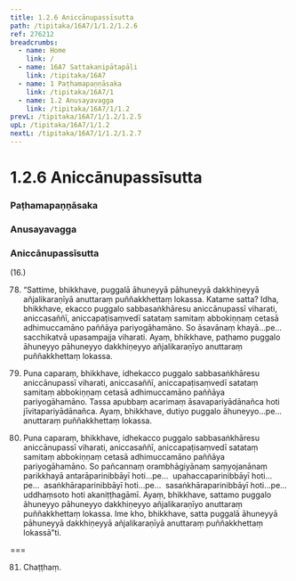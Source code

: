 ```yaml
---
title: 1.2.6 Aniccānupassīsutta
path: /tipitaka/16A7/1/1.2/1.2.6
ref: 276212
breadcrumbs:
  - name: Home
    link: /
  - name: 16A7 Sattakanipātapāḷi
    link: /tipitaka/16A7
  - name: 1 Paṭhamapaṇṇāsaka
    link: /tipitaka/16A7/1
  - name: 1.2 Anusayavagga
    link: /tipitaka/16A7/1/1.2
prevL: /tipitaka/16A7/1/1.2/1.2.5
upL: /tipitaka/16A7/1/1.2
nextL: /tipitaka/16A7/1/1.2/1.2.7
---
```


# 1.2.6 Aniccānupassīsutta

### Paṭhamapaṇṇāsaka

### Anusayavagga

### Aniccānupassīsutta

(16.)

78. “Sattime, bhikkhave, puggalā āhuneyyā pāhuneyyā dakkhiṇeyyā añjalikaraṇīyā anuttaraṃ puññakkhettaṃ lokassa. Katame satta? Idha, bhikkhave, ekacco puggalo sabbasaṅkhāresu aniccānupassī viharati, aniccasaññī, aniccapaṭisaṃvedī satataṃ samitaṃ abbokiṇṇaṃ cetasā adhimuccamāno paññāya pariyogāhamāno. So āsavānaṃ khayā…pe…  sacchikatvā upasampajja viharati. Ayaṃ, bhikkhave, paṭhamo puggalo āhuneyyo pāhuneyyo dakkhiṇeyyo añjalikaraṇīyo anuttaraṃ puññakkhettaṃ lokassa.

79. Puna caparaṃ, bhikkhave, idhekacco puggalo sabbasaṅkhāresu aniccānupassī viharati, aniccasaññī, aniccapaṭisaṃvedī satataṃ samitaṃ abbokiṇṇaṃ cetasā adhimuccamāno paññāya pariyogāhamāno. Tassa apubbaṃ acarimaṃ āsavapariyādānañca hoti jīvitapariyādānañca. Ayaṃ, bhikkhave, dutiyo puggalo āhuneyyo…pe…  anuttaraṃ puññakkhettaṃ lokassa.

80. Puna caparaṃ, bhikkhave, idhekacco puggalo sabbasaṅkhāresu aniccānupassī viharati, aniccasaññī, aniccapaṭisaṃvedī satataṃ samitaṃ abbokiṇṇaṃ cetasā adhimuccamāno paññāya pariyogāhamāno. So pañcannaṃ orambhāgiyānaṃ saṃyojanānaṃ parikkhayā antarāparinibbāyī hoti…pe…  upahaccaparinibbāyī hoti…pe…  asaṅkhāraparinibbāyī hoti…pe…  sasaṅkhāraparinibbāyī hoti…pe…  uddhaṃsoto hoti akaniṭṭhagāmī. Ayaṃ, bhikkhave, sattamo puggalo āhuneyyo pāhuneyyo dakkhiṇeyyo añjalikaraṇīyo anuttaraṃ puññakkhettaṃ lokassa. Ime kho, bhikkhave, satta puggalā āhuneyyā pāhuneyyā dakkhiṇeyyā añjalikaraṇīyā anuttaraṃ puññakkhettaṃ lokassā”ti.

===

81. Chaṭṭhaṃ.




